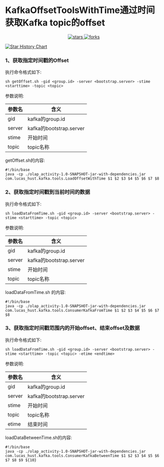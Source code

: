 # KafkaOffsetToolsWithTime通过时间获取Kafka topic的offset
<div align="center">
  <p>
    <a href="https://github.com/zhangkuantian/KafkaOffsetToolsWithTime">
        <img alt="stars" src="https://img.shields.io/github/stars/zhangkuantian/KafkaOffsetToolsWithTime?style=social" />
    </a>
    <a href="https://github.com/zhangkuantian/KafkaOffsetToolsWithTime">
        <img alt="forks" src="https://img.shields.io/github/forks/zhangkuantian/KafkaOffsetToolsWithTime?style=social" />
    </a>
  </p>
</div>

[![Star History Chart](https://api.star-history.com/svg?repos=zhangkuantian/KafkaOffsetToolsWithTime)](https://star-history.com/#zhangkuantian/KafkaOffsetToolsWithTime)

### 1、获取指定时间戳的Offset
执行命令格式如下:

```
sh getOffset.sh -gid <group.id> -server <bootstrap.server> -stime <starttime> -topic <topic>
```
参数说明:


参数名|含义
---|---
gid|kafka的group.id
server|kafka的bootstrap.server
stime|开始时间
topic|topic名称

getOffset.sh的内容:

```
#!/bin/base
java -cp ./olap_activity-1.0-SNAPSHOT-jar-with-dependencies.jar com.lucas_hust.kafka.tools.LoadOffsetWithTime $1 $2 $3 $4 $5 $6 $7 $8
```

### 2、获取指定时间戳到当前时间的数据
执行命令格式如下:

```
sh loadDataFromTime.sh -gid <group.id> -server <bootstrap.server> -stime <starttime> -topic <topic>
```

参数说明:

参数名|含义
---|---
gid|kafka的group.id
server|kafka的bootstrap.server
stime|开始时间
topic|topic名称

loadDataFromTime.sh 的内容:

```
#!/bin/base
java -cp ./olap_activity-1.0-SNAPSHOT-jar-with-dependencies.jar com.lucas_hust.kafka.tools.ConsumerKafkaFromTime $1 $2 $3 $4 $5 $6 $7 $8
```

### 3、获取指定时间戳范围内的开始offset、结束offset及数据
执行命令格式如下:

```
sh loadDataFromTime.sh -gid <group.id> -server <bootstrap.server> -stime <starttime> -topic <topic> -etime <endtime>
```

参数说明:

参数名|含义
---|---
gid|kafka的group.id
server|kafka的bootstrap.server
stime|开始时间
topic|topic名称
etime|结束时间


loadDataBetweenTime.sh的内容:

```
#!/bin/base
java -cp ./olap_activity-1.0-SNAPSHOT-jar-with-dependencies.jar com.lucas_hust.kafka.tools.ConsumerKafkaBetweenTime $1 $2 $3 $4 $5 $6 $7 $8 $9 ${10}
```


